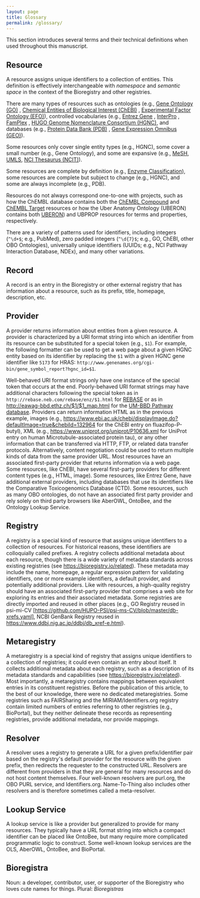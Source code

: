 ```yaml
---
layout: page
title: Glossary
permalink: /glossary/
---
```


This section introduces several terms and their technical definitions when used
throughout this manuscript.

## Resource

A resource assigns unique identifiers to a collection of entities. This
definition is effectively interchangeable with _namespace_ and _semantic space_
in the context of the Bioregistry and other registries.

There are many types of resources such as ontologies (e.g.,
[Gene Ontology (GO)](https://bioregistry.io/go) ,
[Chemical Entities of Biological Interest (ChEBI)](https://bioregistry.io/chebi)
, [Experimental Factor Ontology (EFO)](https://bioregistry.io/efo)), controlled
vocabularies (e.g., [Entrez Gene](https://bioregistry.io/ncbigene) ,
[InterPro](https://bioregistry.io/interpro) ,
[FamPlex](https://bioregistry.io/famplex) ,
[HUGO Genome Nomenclature Consortium (HGNC)](https://bioregistry.io/hgnc), and
databases (e.g., [Protein Data Bank (PDB)](https://bioregistry.io/pdb) ,
[Gene Expression Omnibus (GEO)](https://bioregistry.io/geo)).

Some resources only cover single entity types (e.g., HGNC), some cover a small
number (e.g., Gene Ontology), and some are expansive (e.g.,
[MeSH](https://bioregistry.io/mesh), [UMLS](https://bioregistry.io/umls),
[NCI Thesaurus (NCIT)](https://bioregistry.io/efo)).

Some resources are complete by definition (e.g.,
[Enzyme Classification](https://bioregistry.io/eccode)), some resources are
complete but subject to change (e.g., HGNC), and some are always incomplete
(e.g., PDB).

Resources do not always correspond one-to-one with projects, such as how the
ChEMBL database contains both the
[ChEMBL Compound](https://bioregistry.io/chembl.compound) and
[ChEMBL Target](https://bioregistry.io/chembl.target) resources or how the Uber
Anatomy Ontology (UBERON) contains both [UBERON](https://bioregistry.io/uberon))
and UBPROP resources for terms and properties, respectively.

There are a variety of patterns used for identifiers, including integers
(`^\d+$`; e.g., PubMed), zero padded integers (`^\d{7}$`; e.g., GO, ChEBI, other
OBO Ontologies), universally unique identifiers (UUIDs; e.g., NCI Pathway
Interaction Database, NDEx), and many other variations.

## Record

A record is an entry in the Bioregistry or other external registry that has
information about a resource, such as its prefix, title, homepage, description,
etc.

## Provider

A provider returns information about entities from a given resource. A provider
is characterized by a URI format string into which an identifier from its
resource can be substituted for a special token (e.g., `$1`). For example, the
following formatter can be used to get a web page about a given HGNC entity
based on its identifier by replacing the `$1` with a given HGNC gene identifier
like `5173` for HRAS:
`http://www.genenames.org/cgi-bin/gene_symbol_report?hgnc_id=$1`.

Well-behaved URI format strings only have one instance of the special token that
occurs at the end. Poorly-behaved URI format strings may have additional
characters following the special token as in
`http://rebase.neb.com/rebase/enz/$1.html` for
[REBASE](https://bioregistry.io/rebase) or as in
http://eawag-bbd.ethz.ch/$1/$1_map.html for the
[UM-BBD Pathway database](https://bioregistry.io/umbbd.pathway). Providers can
return information HTML as in the previous example, images (e.g.,
https://www.ebi.ac.uk/chebi/displayImage.do?defaultImage=true&chebiId=132964 for
the ChEBI entry on fluazifop-P-butyl), XML (e.g.,
https://www.uniprot.org/uniprot/P10636.xml for UniProt entry on human
Microtubule-associated protein tau), or any other information that can be
transferred via HTTP, FTP, or related data transfer protocols. Alternatively,
content negotiation could be used to return multiple kinds of data from the same
provider URL. Most resources have an associated first-party provider that
returns information via a web page. Some resources, like ChEBI, have several
first-party providers for different content types (e.g., HTML, image). Some
resources, like Entrez Gene, have additional external providers, including
databases that use its identifiers like the Comparative Toxicogenomics Database
(CTD). Some resources, such as many OBO ontologies, do not have an associated
first party provider and rely solely on third party browsers like AberOWL,
OntoBee, and the Ontology Lookup Service.

## Registry

A registry is a special kind of resource that assigns unique identifiers to a
collection of resources. For historical reasons, these identifiers are
colloquially called prefixes. A registry collects additional metadata about each
resource, though there is a wide variety of metadata standards across existing
registries (see https://bioregistry.io/related). These metadata may include the
name, homepage, a regular expression pattern for validating identifiers, one or
more example identifiers, a default provider, and potentially additional
providers. Like with resources, a high-quality registry should have an
associated first-party provider that comprises a web site for exploring its
entries and their associated metadata. Some registries are directly imported and
reused in other places (e.g., GO Registry reused in psi-mi-CV
[https://github.com/HUPO-PSI/psi-ms-CV/blob/master/db-xrefs.yaml], NCBI GenBank
Registry reused in https://www.ddbj.nig.ac.jp/ddbj/db_xref-e.html).

## Metaregistry

A metaregistry is a special kind of registry that assigns unique identifiers to
a collection of registries; it could even contain an entry about itself. It
collects additional metadata about each registry, such as a description of its
metadata standards and capabilities (see https://bioregistry.io/related). Most
importantly, a metaregistry contains mappings between equivalent entries in its
constituent registries. Before the publication of this article, to the best of
our knowledge, there were no dedicated metaregistries. Some registries such as
FAIRSharing and the MIRIAM/Identifiers.org registry contain limited numbers of
entries referring to other registries (e.g., BioPortal), but they neither
delineate these records as representing registries, provide additional metadata,
nor provide mappings.

## Resolver

A resolver uses a registry to generate a URL for a given prefix/identifier pair
based on the registry's default provider for the resource with the given prefix,
then redirects the requester to the constructed URL. Resolvers are different
from providers in that they are general for many resources and do not host
content themselves. Four well-known resolvers are purl.org, the OBO PURL
service, and Identifiers.org. Name-To-Thing also includes other resolvers and is
therefore sometimes called a meta-resolver.

## Lookup Service

A lookup service is like a provider but generalized to provide for many
resources. They typically have a URL format string into which a compact
identifier can be placed like OntoBee, but many require more complicated
programmatic logic to construct. Some well-known lookup services are the OLS,
AberOWL, OntoBee, and BioPortal.

## Bioregistra

Noun: a developer, contributor, user, or supporter of the Bioregistry who loves
cute names for things. Plural: _Bioregistras_
